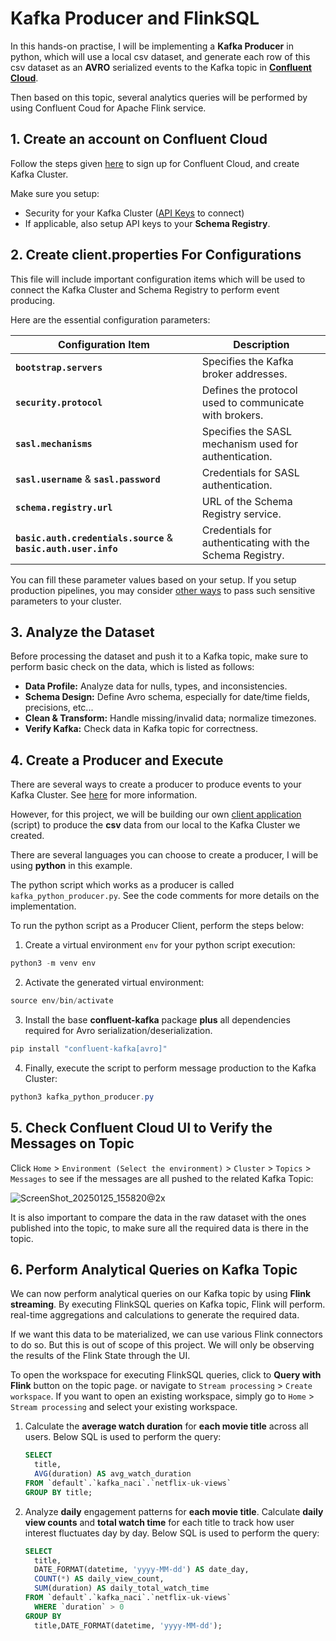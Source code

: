 # Kafka Producer and FlinkSQL

In this hands-on practise, I will be implementing a **Kafka Producer** in python, which will use a local csv dataset, and generate each row of this csv dataset as an **AVRO** serialized events to the Kafka topic in **[Confluent Cloud](https://confluent.cloud/home)**.

Then based on this topic, several analytics queries will be performed by using Confluent Coud for Apache Flink service.

## 1. Create an account on Confluent Cloud

Follow the steps given [here](https://docs.confluent.io/cloud/current/get-started/index.html "Quick Start for Confluent Cloud") to sign up for Confluent Cloud, and create Kafka Cluster.

Make sure you setup:

* Security for your Kafka Cluster ([API Keys](https://docs.confluent.io/cloud/current/security/authenticate/workload-identities/service-accounts/api-keys/manage-api-keys.html "Manage API Keys in Confluent Cloud") to connect)
* If applicable, also setup API keys to your **Schema Registry**.

## 2. Create client.properties For Configurations

This file will include important configuration items which will be used to connect the Kafka Cluster and Schema Registry to perform event producing.

Here are the essential configuration parameters:

| Configuration Item                                                               | Description                                              |
| -------------------------------------------------------------------------------- | -------------------------------------------------------- |
| **`bootstrap.servers`**                                                  | Specifies the Kafka broker addresses.                    |
| **`security.protocol`**                                                  | Defines the protocol used to communicate with brokers.   |
| **`sasl.mechanisms`**                                                    | Specifies the SASL mechanism used for authentication.    |
| **`sasl.username`** & **`sasl.password`**                        | Credentials for SASL authentication.                     |
| **`schema.registry.url`**                                                | URL of the Schema Registry service.                      |
| **`basic.auth.credentials.source`** & **`basic.auth.user.info`** | Credentials for authenticating with the Schema Registry. |

You can fill these parameter values based on your setup. If you setup production pipelines, you may consider [other ways](https://docs.confluent.io/cloud/current/security/authenticate/overview.html) to pass such sensitive parameters to your cluster.

## 3. Analyze the Dataset

Before processing the dataset and push it to a Kafka topic, make sure to perform basic check on the data, which is listed as follows:

* **Data Profile:** Analyze data for nulls, types, and inconsistencies.
* **Schema Design:** Define Avro schema, especially for date/time fields, precisions, etc...
* **Clean & Transform:** Handle missing/invalid data; normalize timezones.
* **Verify Kafka:** Check data in Kafka topic for correctness.

## 4. Create a Producer and Execute

There are several ways to create a producer to produce events to your Kafka Cluster. See [here](https://docs.confluent.io/cloud/current/get-started/index.html#step-3-create-a-sample-producer "Create a sample producer") for more information.

However, for this project, we will be building our own [client application](https://developer.confluent.io/tutorials/creating-first-apache-kafka-producer-application/confluent.html "How to build your first Apache KafkaProducer application") (script) to produce the **csv** data from our local to the Kafka Cluster we created.

There are several languages you can choose to create a producer, I will be using **python** in this example.

The python script which works as a producer is called `kafka_python_producer.py`. See the code comments for more details on the implementation.

To run the python script as a Producer Client, perform the steps below:

1. Create a virtual environment `env` for your python script execution:

```powershell
python3 -m venv env
```

2. Activate the generated virtual environment:

```powershell
source env/bin/activate
```

3. Install the base **confluent-kafka** package **plus** all dependencies required for Avro serialization/deserialization.

```powershell
pip install "confluent-kafka[avro]"
```

4. Finally, execute the script to perform message production to the Kafka Cluster:

```powershell
python3 kafka_python_producer.py
```

## 5. Check Confluent Cloud UI to Verify the Messages on Topic

Click `Home` > `Environment (Select the environment)` > `Cluster` > `Topics` > `Messages` to see if the messages are all pushed to the related Kafka Topic:

![ScreenShot_20250125_155820@2x](https://github.com/user-attachments/assets/4c0c4a28-ae5c-48c2-b58b-feb890be5799)

It is also important to compare the data in the raw dataset with the ones published into the topic, to make sure all the required data is there in the topic.

## 6. Perform Analytical Queries on Kafka Topic

We can now perform analytical queries on our Kafka topic by using **Flink streaming**. By executing FlinkSQL queries on Kafka topic, Flink will perform. real-time aggregations and calculations to generate the required data.

If we want this data to be materialized, we can use various Flink connectors to do so. But this is out of scope of this project. We will only be observing the results of the Flink State through the UI.

To open the workspace for executing FlinkSQL queries, click to **Query with Flink** button on the topic page. or navigate to `Stream processing` > `Create workspace`. If you want to open an existing workspace, simply go to `Home` > `Stream processing` and select your existing workspace.

1. Calculate the **average watch duration** for **each movie title** across all users.
   Below SQL is used to perform the query:

   ```sql
   SELECT
     title,
     AVG(duration) AS avg_watch_duration
   FROM `default`.`kafka_naci`.`netflix-uk-views`
   GROUP BY title;
   ```
2. Analyze **daily** engagement patterns for **each movie title**. Calculate **daily** **view counts** and **total watch time** for each title to track how user interest fluctuates day by day.
   Below SQL is used to perform the query:

   ```sql
   SELECT
     title,
     DATE_FORMAT(datetime, 'yyyy-MM-dd') AS date_day,
     COUNT(*) AS daily_view_count,
     SUM(duration) AS daily_total_watch_time
   FROM `default`.`kafka_naci`.`netflix-uk-views`
     WHERE `duration` > 0
   GROUP BY
     title,DATE_FORMAT(datetime, 'yyyy-MM-dd');
   ```
